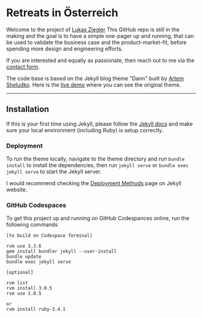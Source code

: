 # Retreats in Österreich

Welcome to the project of [Lukas Ziegler](https://lukasziegler.com/)
This GitHub repo is still in the making and the goal is to have a simple one-pager up and running, that can be used to validate the business case and the product-market-fit, before spending more design and engineering efforts.

If you are interested and equally as passionate, then reach out to me via the [contact form](https://retreats-in-oesterreich.at/kontakt/).

The code base is based on the Jekyll blog theme "Dann" built by [Artem Sheludko](https://jekyllthemes.io/developers/artem-sheludko). Here is the [live demo](https://dann-jekyll.netlify.app/) where you can see the original theme.

* * *

## Installation

If this is your first time using Jekyll, please follow the [Jekyll docs](https://jekyllrb.com/docs/installation/) and make sure your local environment (including Ruby) is setup correctly.


### Deployment

To run the theme locally, navigate to the theme directory and run `bundle install` to install the dependencies, then run `jekyll serve` or `bundle exec jekyll serve` to start the Jekyll server.

I would recommend checking the [Deployment Methods](https://jekyllrb.com/docs/deployment-methods/) page on Jekyll website.


### GitHub Codespaces

To get this project up and running on GitHub Codespances online, run the following commands

```
[to build on Codespace Terminal]

rvm use 3.3.6
gem install bundler jekyll --user-install
bundle update
bundle exec jekyll serve

[optional]

rvm list
rvm install 3.0.5
rvm use 3.0.5

or
rvm install ruby-3.4.1
```